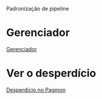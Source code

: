
Padronização de pipeline

# Gerenciador
[Gerenciador](https://login-atendimento.qa.pagseguro.saca.intranet.uol.com.br/)

# Ver o desperdício
[Desperdicio no Pagmon](https://pagmon.intranet.pags/d/WFk_uSyGz2/namespace-view?orgId=1&var-cluster=kubernetes-prod-gt&var-namespace=store-order&var-kind=deployment&var-name=store-conclusion-bff)
